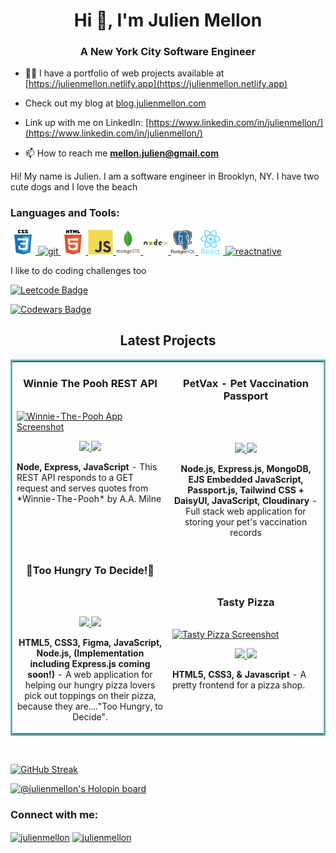 <h1 align="center">Hi 👋, I'm Julien Mellon</h1>
<h3 align="center">A New York City Software Engineer</h3>

- 👨‍💻 I have a portfolio of web projects available at [https://julienmellon.netlify.app](https://julienmellon.netlify.app)

- Check out my blog at [blog.julienmellon.com](https://blog.julienmellon.com/)

- Link up with me on LinkedIn: [https://www.linkedin.com/in/julienmellon/](https://www.linkedin.com/in/julienmellon/)

- 📫 How to reach me **mellon.julien@gmail.com**

<p align="left">Hi!  My name is Julien.  I am a software engineer in Brooklyn, NY.  I have two cute dogs and I love the beach
</p>



<h3 align="left">Languages and Tools:</h3>
<p align="left"> <a href="https://www.w3schools.com/css/" target="_blank" rel="noreferrer"> <img src="https://raw.githubusercontent.com/devicons/devicon/master/icons/css3/css3-original-wordmark.svg" alt="css3" width="40" height="40"/> </a> <a href="https://git-scm.com/" target="_blank" rel="noreferrer"> <img src="https://www.vectorlogo.zone/logos/git-scm/git-scm-icon.svg" alt="git" width="40" height="40"/> </a> <a href="https://www.w3.org/html/" target="_blank" rel="noreferrer"> <img src="https://raw.githubusercontent.com/devicons/devicon/master/icons/html5/html5-original-wordmark.svg" alt="html5" width="40" height="40"/> </a> <a href="https://developer.mozilla.org/en-US/docs/Web/JavaScript" target="_blank" rel="noreferrer"> <img src="https://raw.githubusercontent.com/devicons/devicon/master/icons/javascript/javascript-original.svg" alt="javascript" width="40" height="40"/> </a> <a href="https://www.mongodb.com/" target="_blank" rel="noreferrer"> <img src="https://raw.githubusercontent.com/devicons/devicon/master/icons/mongodb/mongodb-original-wordmark.svg" alt="mongodb" width="40" height="40"/> </a> <a href="https://nodejs.org" target="_blank" rel="noreferrer"> <img src="https://raw.githubusercontent.com/devicons/devicon/master/icons/nodejs/nodejs-original-wordmark.svg" alt="nodejs" width="40" height="40"/> </a> <a href="https://www.postgresql.org" target="_blank" rel="noreferrer"> <img src="https://raw.githubusercontent.com/devicons/devicon/master/icons/postgresql/postgresql-original-wordmark.svg" alt="postgresql" width="40" height="40"/> </a> <a href="https://reactjs.org/" target="_blank" rel="noreferrer"> <img src="https://raw.githubusercontent.com/devicons/devicon/master/icons/react/react-original-wordmark.svg" alt="react" width="40" height="40"/> </a> <a href="https://reactnative.dev/" target="_blank" rel="noreferrer"> <img src="https://reactnative.dev/img/header_logo.svg" alt="reactnative" width="40" height="40"/> </a> </p>

I like to do coding challenges too

[![Leetcode Badge](https://img.shields.io/badge/dynamic/json?style=for-the-badge&labelColor=black&color=%23ffa116&label=Solved&query=solvedOverTotal&url=https%3A%2F%2Fbadge.xyli.tech/%2Fapi%2Fusers%2Fjulienmellon&logo=leetcode&logoColor=yellow)](https://leetcode.com/julienmellon/)

[![Codewars Badge](https://www.codewars.com/users/JulienMellon/badges/large)](https://www.codewars.com/users/JulienMellon)


<h2 align="center">Latest Projects</h2>
<table bordercolor="#66b2b2">
  <tr>
    <td width="50%" valign="top">
      <h3 align="center">Winnie The Pooh REST API</h3>
        <br>
        <a target="_blank" href="https://poohquotes.cyclic.app/">
            <img src="https://cdn.discordapp.com/attachments/946850401536319571/1021022470016344064/unknown.png" width="100%" alt="Winnie-The-Pooh App Screenshot">
        </a>
        <br>
        <p align="center">
          
  <a href="https://github.com/JulienMellon/pooh-quotes-api" target="_blank">
    <img src="https://img.shields.io/badge/Code-black?style=for-the-badge&logo=github">
  </a>  
  <a href="https://poohquotes.cyclic.app/" target="_blank">
    <img src="https://img.shields.io/badge/-website-green?style=for-the-badge&color=243964">
  </a>
      </p>
        <p><strong>Node, Express, JavaScript</strong> - This REST API responds to a GET request and serves quotes from *Winnie-The-Pooh* by A.A. Milne</p>
    </td>
    <td width="50%" valign="top">
      <h3 align="center" color="white">PetVax - Pet Vaccination Passport</h2>
      <div align="center" >  
        <a href='https://petvax.cyclic.app/'>
          <img src="https://cdn.discordapp.com/attachments/946850401536319571/1026244917623803965/Screenshot_2022-10-02_173037.jpg" alt="" height="auto" width="100%" />
        </a>
        <br>
        <br>
        <p>
          <a href="https://github.com/julienmellon/petvax" target="_blank">
            <img src="https://img.shields.io/badge/Code-black?style=for-the-badge&logo=github">
          </a>  
            <a href="https://petvax.cyclic.app/" target="_blank">
            <img src="https://img.shields.io/badge/-website-green?style=for-the-badge&color=243964">
          </a>
        </p>
        <p><strong>Node.js, Express.js, MongoDB, EJS Embedded JavaScript, Passport.js, Tailwind CSS + DaisyUI, JavaScript, Cloudinary</strong> - Full stack web application for storing your pet's vaccination records </p>
      </div>
    </td>
  </tr>
  <tr>
  <td width="50%">
<h3 align="center" color="white">🍕Too Hungry To Decide!🍕</h2>
<div align="center" >  
<a href='https://pizza-generator-api.herokuapp.com/'>
<img src="https://github.com/paryswest/_pizza-generator/blob/e36e853cd3a0f587332faf84a4c5062acc067955/Pizzarandomizer.gif" alt="" height="auto" width="100%" />
</a>
<br>
<br>
<p>
<a href="https://github.com/paryswest/_pizza-generator" target="_blank">
<img src="https://img.shields.io/badge/Code-black?style=for-the-badge&logo=github">
</a>  
<a href="https://pizza-generator-api.herokuapp.com/" target="_blank">
<img src="https://img.shields.io/badge/-website-green?style=for-the-badge&color=243964">
</a>
</p>
<p><strong>HTML5, CSS3, Figma, JavaScript, Node.js, (Implementation including Express.js coming soon!)</strong> - A web application for helping our hungry pizza lovers pick out toppings on their pizza, because they are...."Too Hungry, to Decide". </p>
</div>
</td>
<!-- petvax starts here -->
<td width="50%">
<h3 align="center">Tasty Pizza</h3>
        <br>
      <a target="_blank" href="https://tastypizzanyc.netlify.app/">
            <img src="https://media.giphy.com/media/vR4Jq0MALmyg91trzr/giphy.gif" width="100%"  alt="Tasty Pizza Screenshot"/>
        </a>
        <br>
        <p align="center">
          
  <a href="https://github.com/JulienMellon/tasty-pizza/" target="_blank">
    <img src="https://img.shields.io/badge/Code-black?style=for-the-badge&logo=github">
  </a>
  <a href="https://tastypizzanyc.netlify.app/" target="_blank">
    <img src="https://img.shields.io/badge/-website-green?style=for-the-badge&color=243964">
  </a>
      </p>
        <p><strong>HTML5, CSS3, & Javascript</strong> - A pretty frontend for a pizza shop.</p>
</td>
<!-- petvax block ends here -->
</tr>

</table>

<br>

[![GitHub Streak](https://github-readme-streak-stats.herokuapp.com?user=julienmellon&theme=merko&hide_border=true)](https://git.io/streak-stats)

[![@julienmellon's Holopin board](https://holopin.me/julienmellon)](https://holopin.io/@julienmellon)




<h3 align="left">Connect with me:</h3>
<p align="left">
<a href="https://twitter.com/julienmellon" target="blank"><img align="center" src="https://raw.githubusercontent.com/rahuldkjain/github-profile-readme-generator/master/src/images/icons/Social/twitter.svg" alt="julienmellon" height="30" width="40" /></a>
<a href="https://linkedin.com/in/julienmellon" target="blank"><img align="center" src="https://raw.githubusercontent.com/rahuldkjain/github-profile-readme-generator/master/src/images/icons/Social/linked-in-alt.svg" alt="julienmellon" height="30" width="40" /></a>
</p>

